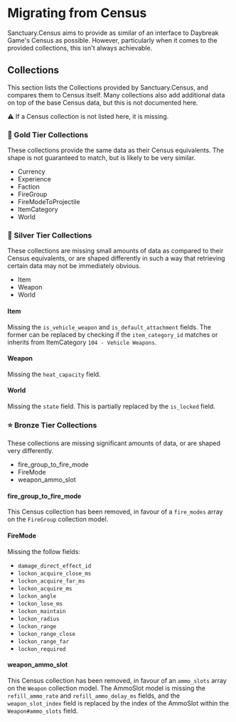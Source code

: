 # Migrating from Census

Sanctuary.Census aims to provide as similar of an interface to Daybreak Game's Census as possible. However, particularly
when it comes to the provided collections, this isn't always achievable.

## Collections

This section lists the Collections provided by Sanctuary.Census, and compares them to Census itself.
Many collections also add additional data on top of the base Census data, but this is not documented here.

⚠️ If a Census collection is not listed here, it is missing.

### 🌠 Gold Tier Collections

These collections provide the same data as their Census equivalents. The shape is not guaranteed to match, but is likely to
be very similar.

- Currency
- Experience
- Faction
- FireGroup
- FireModeToProjectile
- ItemCategory
- World

### 🌟 Silver Tier Collections

These collections are missing small amounts of data as compared to their Census equivalents, or are shaped differently
in such a way that retrieving certain data may not be immediately obvious.

- Item
- Weapon
- World

#### Item

Missing the `is_vehicle_weapon` and `is_default_attachment` fields. The former can be replaced by checking
if the `item_category_id` matches or inherits from ItemCategory `104 - Vehicle Weapons`.

#### Weapon

Missing the `heat_capacity` field.

#### World

Missing the `state` field. This is partially replaced by the `is_locked` field.

### ⭐ Bronze Tier Collections

These collections are missing significant amounts of data, or are shaped very differently.

- fire_group_to_fire_mode
- FireMode
- weapon_ammo_slot

#### fire_group_to_fire_mode

This Census collection has been removed, in favour of a `fire_modes` array on the `FireGroup` collection model.

#### FireMode

Missing the follow fields:
- `damage_direct_effect_id`
- `lockon_acquire_close_ms`
- `lockon_acquire_far_ms`
- `lockon_acquire_ms`
- `lockon_angle`
- `lockon_lose_ms`
- `lockon_maintain`
- `lockon_radius`
- `lockon_range`
- `lockon_range_close`
- `lockon_range_far`
- `lockon_required`

#### weapon_ammo_slot

This Census collection has been removed, in favour of an `ammo_slots` array on the `Weapon` collection model.
The AmmoSlot model is missing the `refill_ammo_rate` and `refill_ammo_delay_ms` fields, and the
`weapon_slot_index` field is replaced by the index of the AmmoSlot within the `Weapon#ammo_slots` field.
